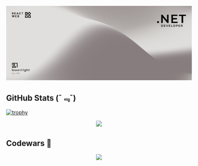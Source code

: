 ﻿<p align="center">
<img src="banner_5.png" alt="banner">
</p>

## GitHub Stats (ˉ﹃ˉ)

[![trophy](https://github-profile-trophy.vercel.app/?username=lowern1ght)](https://github.com/lowern1ght/github-profile-trophy)

<p align="center">
<img src="https://github-readme-stats.vercel.app/api?username=lowern1ght&theme=graywhite&show_icons=true">
</p>

## Codewars 🥋


<p align="center">
<img src="https://github.r2v.ch/codewars?user=lowern1ght&theme=light">
</p>




